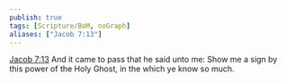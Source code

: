 ```yaml
---
publish: true
tags: [Scripture/BoM, noGraph]
aliases: ["Jacob 7:13"]
---
```

[Jacob 7:13](https://churchofjesuschrist.org/study/scriptures/bofm/jacob/7?lang=eng&id=p13#p13) And it came to pass that he said unto me: Show me a sign by this power of the Holy Ghost, in the which ye know so much.
